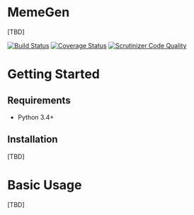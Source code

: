 MemeGen
======
[TBD]

[![Build Status](http://img.shields.io/travis/jacebrowning/memegen/master.svg)](https://travis-ci.org/jacebrowning/memegen)
[![Coverage Status](http://img.shields.io/coveralls/jacebrowning/memegen/master.svg)](https://coveralls.io/r/jacebrowning/memegen)
[![Scrutinizer Code Quality](http://img.shields.io/scrutinizer/g/jacebrowning/memegen.svg)](https://scrutinizer-ci.com/g/jacebrowning/memegen/?branch=master)

Getting Started
===============

Requirements
------------

* Python 3.4+

Installation
------------

[TBD]

Basic Usage
===========

[TBD]

